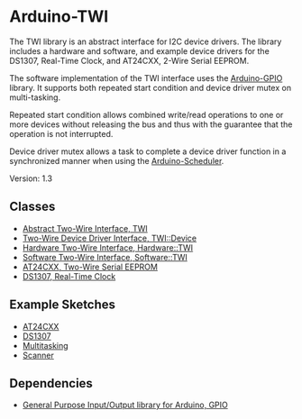 # Arduino-TWI

The TWI library is an abstract interface for I2C device drivers. The
library includes a hardware and software, and example device drivers
for the DS1307, Real-Time Clock, and AT24CXX, 2-Wire Serial EEPROM.

The software implementation of the TWI interface uses the
[Arduino-GPIO](https://github.com/mikaelpatel/Arduino-GPIO)
library. It supports both repeated start condition and device driver
mutex on multi-tasking.

Repeated start condition allows combined write/read operations to one
or more devices without releasing the bus and thus with the guarantee
that the operation is not interrupted.

Device driver mutex allows a task to complete a device driver function
in a synchronized manner when using the
[Arduino-Scheduler](https://github.com/mikaelpatel/Arduino-Scheduler).

Version: 1.3

## Classes

* [Abstract Two-Wire Interface, TWI](./src/TWI.h)
* [Two-Wire Device Driver Interface, TWI::Device](./src/TWI.h)
* [Hardware Two-Wire Interface, Hardware::TWI](./src/Hardware/TWI.h)
* [Software Two-Wire Interface, Software::TWI](./src/Software/TWI.h)
* [AT24CXX, Two-Wire Serial EEPROM](./src/Driver/AT24CXX.h)
* [DS1307, Real-Time Clock](./src/Driver/DS1307.h)

## Example Sketches

* [AT24CXX](./examples/AT24CXX)
* [DS1307](./examples/DS1307)
* [Multitasking](./examples/Multitasking)
* [Scanner](./examples/Scanner)

## Dependencies

* [General Purpose Input/Output library for Arduino, GPIO](https://github.com/mikaelpatel/Arduino-GPIO)
